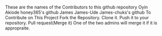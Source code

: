 These are the names of the Contributors to this github repository
Oyin Akiode honey365's github
James James-Ude James-chuks's github
To Contribute on This Project
Fork the Repository.
Clone it.
Push it to your repository.
Pull request(Merge it)
One of the two admins will merge it if it is appropraite.
